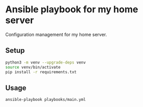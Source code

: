 # Ansible playbook for my home server

Configuration management for my home server.

## Setup

```bash
python3 -m venv --upgrade-deps venv
source venv/bin/activate
pip install -r requirements.txt
```

## Usage

```bash
ansible-playbook playbooks/main.yml
```
